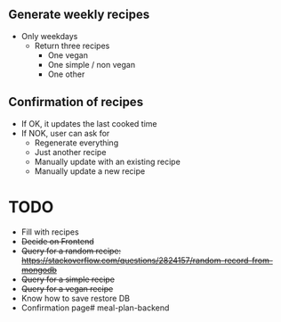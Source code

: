## Generate weekly recipes
- Only weekdays
  - Return three recipes
    - One vegan
    - One simple / non vegan
    - One other
    
## Confirmation of recipes
- If OK, it updates the last cooked time
- If NOK, user can ask for
  - Regenerate everything
  - Just another recipe
  - Manually update with an existing recipe
  - Manually update a new recipe
  
  
# TODO
- Fill with recipes
- <strike>Decide on Frontend</strike>
- <strike>Query for a random recipe: https://stackoverflow.com/questions/2824157/random-record-from-mongodb</strike>
- <strike>Query for a simple recipe</strike>
- <strike>Query for a vegan recipe</strike>
- Know how to save restore DB
- Confirmation page# meal-plan-backend
